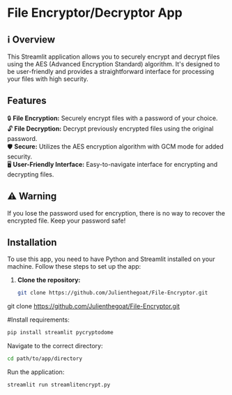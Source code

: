 # File Encryptor/Decryptor App

## ℹ️ Overview

This Streamlit application allows you to securely encrypt and decrypt files using the AES (Advanced Encryption Standard) algorithm. It's designed to be user-friendly and provides a straightforward interface for processing your files with high security.

## Features

🔒 **File Encryption:** Securely encrypt files with a password of your choice.  
🔓 **File Decryption:** Decrypt previously encrypted files using the original password.  
🛡️ **Secure:** Utilizes the AES encryption algorithm with GCM mode for added security.  
🖥️ **User-Friendly Interface:** Easy-to-navigate interface for encrypting and decrypting files.

## ⚠️ Warning

If you lose the password used for encryption, there is no way to recover the encrypted file. Keep your password safe!

## Installation

To use this app, you need to have Python and Streamlit installed on your machine. Follow these steps to set up the app:

1. **Clone the repository:**
   
   ```bash
   git clone https://github.com/Julienthegoat/File-Encryptor.git
   ```

git clone https://github.com/Julienthegoat/File-Encryptor.git


#Install requirements:

```bash
pip install streamlit pycryptodome
```

Navigate to the correct directory:

```bash
cd path/to/app/directory
```
Run the application:
```bash
streamlit run streamlitencrypt.py
```
